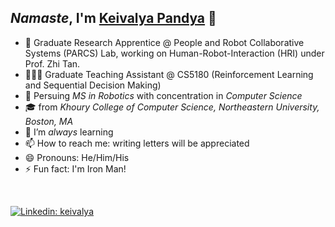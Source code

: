 ## *Namaste*, I'm [Keivalya Pandya](https://www.keivalya.com/) 👋

- 🔭 Graduate Research Apprentice @ People and Robot Collaborative Systems (PARCS) Lab, working on Human-Robot-Interaction (HRI) under Prof. Zhi Tan.
- 🧑🏻‍🏫 Graduate Teaching Assistant @ CS5180 (Reinforcement Learning and Sequential Decision Making)
- 🦾 Persuing *MS in Robotics* with concentration in *Computer Science*
- 🎓 from *Khoury College of Computer Science, Northeastern University, Boston, MA*
- 🌱 I’m *always* learning
- 📫 How to reach me: writing letters will be appreciated
- 😄 Pronouns: He/Him/His
- ⚡ Fun fact: I'm Iron Man!

<br/>


[![Linkedin: keivalya](https://img.shields.io/badge/-keivalya-blue?style=flat-square&logo=Linkedin&logoColor=white&link=https://www.linkedin.com/in/keivalya/)](https://www.linkedin.com/in/keivalya/)
<!-- [![Instagram: keivalya](https://img.shields.io/badge/keivalya-red?&style=flat-square&logo=instagram&logoColor=white&link=https://instagram.com/keivalya/)](https://instagram.com/keivalya/) -->
